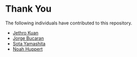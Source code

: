 # Thank You

The following individuals have contributed to this repository.

* [Jethro Kuan](https://github.com/jethrokuan)
* [Jorge Bucaran](https://github.com/bucaran)
* [Sota Yamashita](https://github.com/sotayamashita)
* [Noah Huppert](https://github.com/Noah-Huppert)
